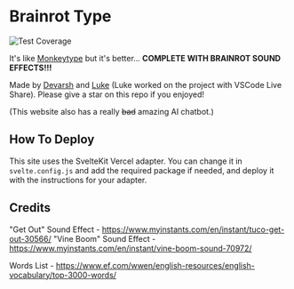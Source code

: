 # Brainrot Type

![Test Coverage](<https://img.shields.io/badge/test%20coverage-1000%25%20(there%20are%20no%20tests)-green>)

It's like [Monkeytype](https://monkeytype.com) but it's better... **COMPLETE WITH BRAINROT SOUND EFFECTS!!!**

Made by [Devarsh](https://devarsh.me) and [Luke](https://github.com/TheLMan5) (Luke worked on the project with VSCode Live Share). Please give a star on this repo if you enjoyed!

(This website also has a really ~~bad~~ amazing AI chatbot.)

## How To Deploy

This site uses the SvelteKit Vercel adapter. You can change it in `svelte.config.js` and add the required package if needed, and deploy it with the instructions for your adapter.

## Credits

"Get Out" Sound Effect - https://www.myinstants.com/en/instant/tuco-get-out-30566/
"Vine Boom" Sound Effect - https://www.myinstants.com/en/instant/vine-boom-sound-70972/

Words List - https://www.ef.com/wwen/english-resources/english-vocabulary/top-3000-words/
